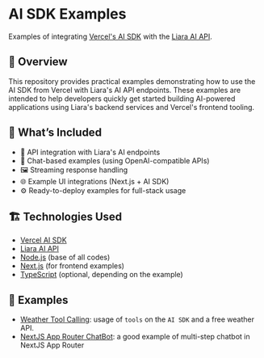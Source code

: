 # AI SDK Examples

Examples of integrating [Vercel's AI SDK](https://ai-sdk.dev/) with the [Liara AI API](https://docs.liara.ir/ai/about/).

## 🚀 Overview

This repository provides practical examples demonstrating how to use the AI SDK from Vercel with Liara's AI API endpoints. These examples are intended to help developers quickly get started building AI-powered applications using Liara's backend services and Vercel's frontend tooling.

## 🧩 What’s Included

- 🔌 API integration with Liara's AI endpoints
- 💬 Chat-based examples (using OpenAI-compatible APIs)
- 🖼️ Streaming response handling
- 🌐 Example UI integrations (Next.js + AI SDK)
- ⚙️ Ready-to-deploy examples for full-stack usage

## 🏗️ Technologies Used

- [Vercel AI SDK](https://docs.liara.ir/ai/about/)
- [Liara AI API](https://docs.liara.ir/ai/about)
- [Node.js](https://nodejs.org) (base of all codes)
- [Next.js](https://nextjs.org/) (for frontend examples)
- [TypeScript](https://www.typescriptlang.org/) (optional, depending on the example)

## 📂 Examples

- [Weather Tool Calling](https://github.com/liara-cloud/ai-sdk-examples/tree/master/Tool-Calling-Weather-API): usage of `tools` on the `AI SDK` and a free weather API.
- [NextJS App Router ChatBot](https://github.com/liara-cloud/ai-sdk-examples/tree/master/NextJS-App-Router-ChatBot): a good example of multi-step chatbot in NextJS App Router
